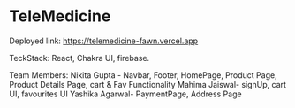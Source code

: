 # TeleMedicine

Deployed link: https://telemedicine-fawn.vercel.app

TeckStack: React, Chakra UI, firebase. 

Team Members:
Nikita Gupta - Navbar, Footer, HomePage, Product Page, Product Details Page, cart & Fav Functionality
Mahima Jaiswal- signUp, cart UI, favourites UI
Yashika Agarwal- PaymentPage, Address Page

